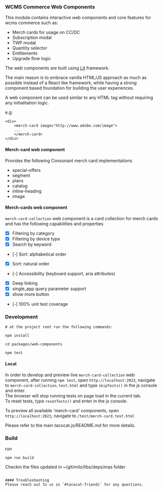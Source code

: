 ### WCMS Commerce Web Components

This module contains interactive web components and core features for wcms commerce such as:

* Merch cards for usage on CC/DC
* Subscription modal
* TWP modal
* Quantity selector
* Entitlements
* Upgrade flow logic

The web components are built using [Lit](https://lit.dev/) framework.

The main reason is to embrace vanilla HTML/JS approach as much as possible instead of a React like framework, while having a strong component based foundation for building the user experiences.

A web component can be used similar to any HTML tag without requiring any initialitation logic.

e.g:

```
<div>
    <merch-card image="http://www.adobe.com/image">
    ...
    </merch-card>
</div>
```

#### Merch-card web component
Provides the following Consonant merch card implementations

- special-offers
- segment
- plans
- catalog
- inline-heading
- image

#### Merch-cards web component
`merch-card-collection` web component is a card collection for merch cards and has the following capabilities and properties

 - [x] Filtering by category
 - [x] Filtering by device type
 - [x] Search by keyword
 - [-] Sort: alphabetical order
 - [x] Sort: natural order
 - [-] Accessibility (keyboard support, aria attributes)
 - [x] Deep linking
 - [x] single_app query parameter support
 - [x] show more button
 - [-] 100% unit test coverage

 ### Development
```
# at the project root run the following commands:

npm install

cd packages/web-components

npm test
```

#### Local
In order to develop and preview live `merch-card-collection` web component, after running `npm test`, open `http://localhost:2023`, navigate to `merch-card-collection.test.html` and type `skipTests()` in the js console and enter.<br />
The browser will stop running tests on page load in the current tab.<br />
To reset tests, type `resetTests()` and enter in the js console.<br />

To preview all available 'merch-card' components, open `http://localhost:2023`, navigate to `/test/merch-card.test.html`

Please refer to the main tacocat.js/README.md for more details.


### Build
run
```
npm run build
```
Checkin the files updated in ~/git/milo/libs/deps/mas folder
```

#### Troubleshooting
Please reach out to us in `#tacocat-friends` for any questions.
